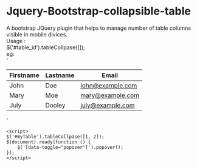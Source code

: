 # Jquery-Bootstrap-collapsible-table
A bootstrap JQuery plugin that helps to manage number of table columns visible in mobile divices. 
<br/>
Usage : 
<br/>
      $('#table_id').tableCollpase([<index of column that should visble in default>]);
      <br/>
      eg:
      <br/>
      '<table class="table" id="myTable">
                <thead>
                    <tr>
                        <th>Firstname</th>
                        <th>Lastname</th>
                        <th>Email</th>
                    </tr>
                </thead>
                <tbody>
                    <tr>
                        <td>John</td>
                        <td>Doe</td>
                        <td>john@example.com</td>
                    </tr>
                    <tr>
                        <td>Mary</td>
                        <td>Moe</td>
                        <td>mary@example.com</td>
                    </tr>
                    <tr>
                        <td>July</td>
                        <td>Dooley</td>
                        <td>july@example.com</td>
                    </tr>
                </tbody>
    </table>'
      
    <script>
    $('#myTable').tableCollpase([1, 2]);
    $(document).ready(function () {
        $('[data-toggle="popover"]').popover();
    });
    </script>
